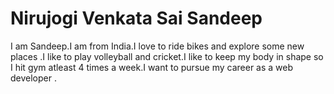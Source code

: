 # Nirujogi Venkata Sai Sandeep

I am Sandeep.I am from India.I love to ride bikes and explore some new places .I like to play volleyball and cricket.I like to keep my body 
in shape so I hit gym atleast 4 times a week.I want to  pursue my career as a web developer .




